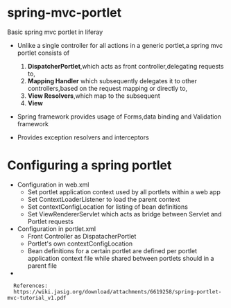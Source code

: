 # spring-mvc-portlet
Basic spring mvc portlet in liferay

- Unlike a single controller for all actions in a generic portlet,a spring mvc portlet consists of 

	1. **DispatcherPortlet**,which acts as front controller,delegating requests to,
	2. **Mapping Handler** which subsequently delegates it to other controllers,based on the request mapping or directly to,
	3. **View Resolvers**,which map to the subsequent 
	4. **View**

- Spring framework provides usage of Forms,data binding and Validation framework
- Provides exception resolvers and interceptors

# Configuring a spring portlet

- Configuration in web.xml
	- Set portlet application context used by all portlets within a web app
	- Set ContextLoaderListener to load the parent context
	- Set contextConfigLocation for listing of bean definitions
	- Set ViewRendererServlet which acts as bridge between Servlet and Portlet requests
- Configuration in portlet.xml
	- Front Controller as DispatacherPortlet
	- Portlet's own contextConfigLocation
	- Bean definitions for a certain portlet are defined per portlet application context file while
	  shared between portlets should in a parent file
 - 
	  
	  
	  
	  
	  
	  
	  
	  
	  References:
	  https://wiki.jasig.org/download/attachments/6619258/spring-portlet-mvc-tutorial_v1.pdf

